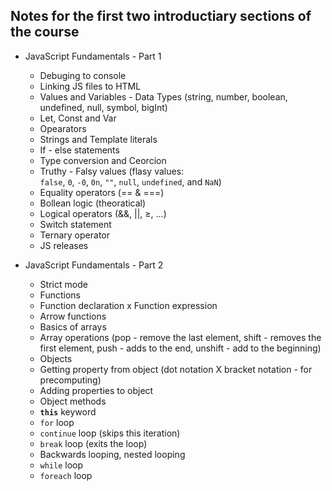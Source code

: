 ## Notes for the first two introductiary sections of the course

- JavaScript Fundamentals - Part 1

  - Debuging to console
  - Linking JS files to HTML
  - Values and Variables - Data Types (string, number, boolean, undefined, null, symbol, bigInt)
  - Let, Const and Var
  - Opearators
  - Strings and Template literals
  - If - else statements
  - Type conversion and Ceorcion
  - Truthy - Falsy values (flasy values: `false`, `0`, `-0`, `0n`, `""`, `null`, `undefined`, and `NaN`)
  - Equality operators (== & ===)
  - Bollean logic (theoratical)
  - Logical operators (&&, ||, ≥, ...)
  - Switch statement
  - Ternary operator
  - JS releases

- JavaScript Fundamentals - Part 2
  - Strict mode
  - Functions
  - Function declaration x Function expression
  - Arrow functions
  - Basics of arrays
  - Array operations (pop - remove the last element, shift - removes the first element, push - adds to the end, unshift - add to the beginning)
  - Objects
  - Getting property from object (dot notation X bracket notation - for precomputing)
  - Adding properties to object
  - Object methods
  - **`this`** keyword
  - `for` loop
  - `continue` loop (skips this iteration)
  - `break` loop (exits the loop)
  - Backwards looping, nested looping
  - `while` loop
  - `foreach` loop
